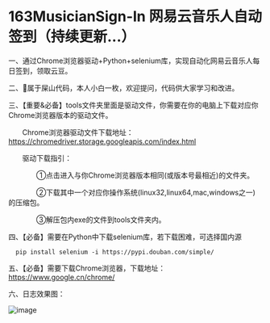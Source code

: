 # 163MusicianSign-In  网易云音乐人自动签到（持续更新...）
一、通过Chrome浏览器驱动+Python+selenium库，实现自动化网易云音乐人每日签到，领取云豆。  
  
二、🐒属于屎山代码，本人小白一枚，欢迎提问，代码供大家学习和改进。  
  
三、【重要&必备】tools文件夹里面是驱动文件，你需要在你的电脑上下载对应你Chrome浏览器版本的驱动文件。  
  
&nbsp;&nbsp;&nbsp;&nbsp;&nbsp;&nbsp;&nbsp;Chrome浏览器驱动文件下载地址：https://chromedriver.storage.googleapis.com/index.html
  
&nbsp;&nbsp;&nbsp;&nbsp;&nbsp;&nbsp;&nbsp;驱动下载指引：  
  
&nbsp;&nbsp;&nbsp;&nbsp;&nbsp;&nbsp;&nbsp;&nbsp;&nbsp;&nbsp;&nbsp;&nbsp;&nbsp;&nbsp;①点击进入与你Chrome浏览器版本相同(或版本号最相近)的文件夹。  
  
&nbsp;&nbsp;&nbsp;&nbsp;&nbsp;&nbsp;&nbsp;&nbsp;&nbsp;&nbsp;&nbsp;&nbsp;&nbsp;&nbsp;②下载其中一个对应你操作系统(linux32,linux64,mac,windows之一)的压缩包。  
  
&nbsp;&nbsp;&nbsp;&nbsp;&nbsp;&nbsp;&nbsp;&nbsp;&nbsp;&nbsp;&nbsp;&nbsp;&nbsp;&nbsp;③解压包内exe的文件到tools文件夹内。  
  
四、【必备】需要在Python中下载selenium库，若下载困难，可选择国内源  
```
  pip install selenium -i https://pypi.douban.com/simple/
```

五、【必备】需要下载Chrome浏览器，下载地址：https://www.google.cn/chrome/  
  
六、日志效果图：  
  
![image](https://github.com/qwe40021314/163MusicianSign-In/assets/57536691/0ecad590-db0a-444a-b768-8bfe70764672)
